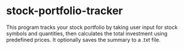 # stock-portfolio-tracker
This program tracks your stock portfolio by taking user input for stock symbols and quantities, then calculates the total investment using predefined prices. It optionally saves the summary to a .txt file.
